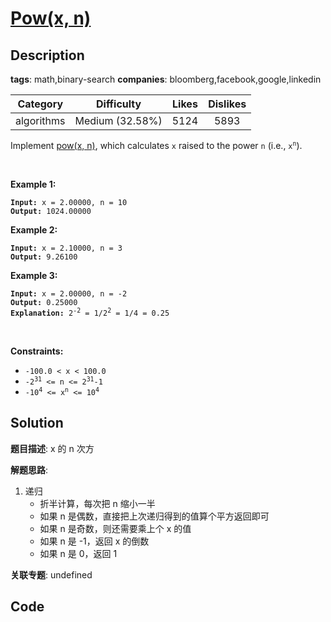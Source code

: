 # [Pow(x, n)](https://leetcode.com/problems/powx-n/description/)

## Description

**tags**: math,binary-search
**companies**: bloomberg,facebook,google,linkedin

| Category | Difficulty | Likes | Dislikes |
| :------: | :--------: | :---: | :------: |
| algorithms | Medium (32.58%) | 5124 | 5893 |

<p>Implement <a href="http://www.cplusplus.com/reference/valarray/pow/" target="_blank">pow(x, n)</a>, which calculates <code>x</code> raised to the power <code>n</code> (i.e., <code>x<sup>n</sup></code>).</p>

<p>&nbsp;</p>
<p><strong>Example 1:</strong></p>

<pre><code><strong>Input:</strong> x = 2.00000, n = 10
<strong>Output:</strong> 1024.00000</code></pre>

<p><strong>Example 2:</strong></p>

<pre><code><strong>Input:</strong> x = 2.10000, n = 3
<strong>Output:</strong> 9.26100</code></pre>

<p><strong>Example 3:</strong></p>

<pre><code><strong>Input:</strong> x = 2.00000, n = -2
<strong>Output:</strong> 0.25000
<strong>Explanation:</strong> 2<sup>-2</sup> = 1/2<sup>2</sup> = 1/4 = 0.25</code></pre>

<p>&nbsp;</p>
<p><strong>Constraints:</strong></p>

<ul>
	<li><code>-100.0 &lt; x &lt; 100.0</code></li>
	<li><code>-2<sup>31</sup> &lt;= n &lt;= 2<sup>31</sup>-1</code></li>
	<li><code>-10<sup>4</sup> &lt;= x<sup>n</sup> &lt;= 10<sup>4</sup></code></li>
</ul>



## Solution

**题目描述**: x 的 n 次方

**解题思路**:

1. 递归
    - 折半计算，每次把 n 缩小一半
    - 如果 n 是偶数，直接把上次递归得到的值算个平方返回即可
    - 如果 n 是奇数，则还需要乘上个 x 的值
    - 如果 n 是 -1，返回 x 的倒数
    - 如果 n 是 0，返回 1

**关联专题**: undefined

## Code
